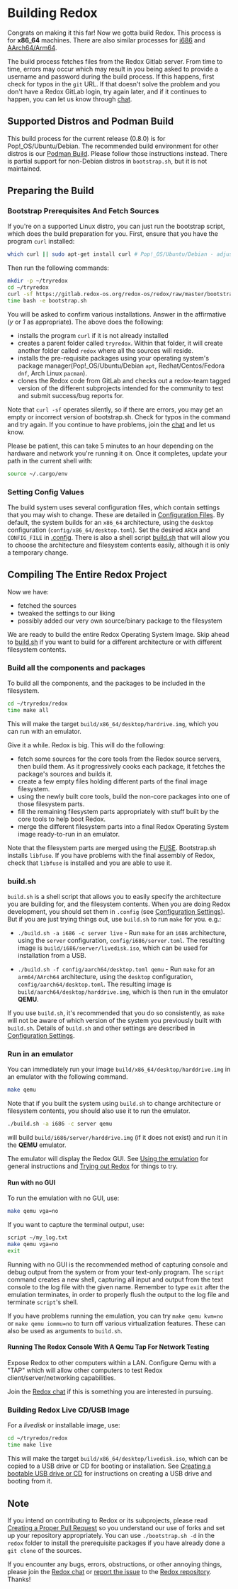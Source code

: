 # Building Redox

Congrats on making it this far! Now we gotta build Redox. This process is for **x86_64** machines. There are also similar processes for [i686](./ch08-03-i686.md) and [AArch64/Arm64](./ch08-04-aarch.md).

The build process fetches files from the Redox Gitlab server. From time to time, errors may occur which may result in you being asked to provide a username and password during the build process. If this happens, first check for typos in the `git` URL. If that doesn't solve the problem and you don't have a Redox GitLab login, try again later, and if it continues to happen, you can let us know through [chat](./ch13-01-chat.md).

## Supported Distros and Podman Build

This build process for the current release (0.8.0) is for Pop!_OS/Ubuntu/Debian. The recommended build environment for other distros is our [Podman Build](./ch02-06-podman-build.md). Please follow those instructions instead. There is partial support for non-Debian distros in `bootstrap.sh`, but it is not maintained.

## Preparing the Build

### Bootstrap Prerequisites And Fetch Sources

If you're on a supported Linux distro, you can just run the bootstrap script, which does the build preparation for you. First, ensure that you have the program `curl` installed:

```sh
which curl || sudo apt-get install curl # Pop!_OS/Ubuntu/Debian - adjust for your system
```

Then run the following commands:
```sh
mkdir -p ~/tryredox
cd ~/tryredox
curl -sf https://gitlab.redox-os.org/redox-os/redox/raw/master/bootstrap.sh -o bootstrap.sh
time bash -e bootstrap.sh
```

You will be asked to confirm various installations. Answer in the affirmative (*y* or *1* as appropriate).
The above does the following:
 - installs the program `curl` if it is not already installed
 - creates a parent folder called `tryredox`. Within that folder, it will create another folder called `redox` where all the sources will reside.
 - installs the pre-requisite packages using your operating system's package manager(Pop!_OS/Ubuntu/Debian `apt`, Redhat/Centos/Fedora `dnf`, Arch Linux `pacman`).
 - clones the Redox code from GitLab and checks out a redox-team tagged version of the different subprojects intended for the community to test and submit success/bug reports for.

Note that `curl -sf` operates silently, so if there are errors, you may get an empty or incorrect version of bootstrap.sh. Check for typos in the command and try again. If you continue to have problems, join the [chat](./ch13-01-chat.md) and let us know.

Please be patient, this can take 5 minutes to an hour depending on the hardware and network you're running it on. Once it completes, update your path in the current shell with:

```sh
source ~/.cargo/env
```

### Setting Config Values

The build system uses several configuration files, which contain settings that you may wish to change. These are detailed in [Configuration Files](./ch02-07-configuration-settings.md). By default, the system builds for an `x86_64` architecture, using the `desktop` configuration (`config/x86_64/desktop.toml`). Set the desired `ARCH` and `CONFIG_FILE` in [.config](./ch02-07-configuration-settings.md#config). There is also a shell script [build.sh](#buildsh) that will allow you to choose the architecture and filesystem contents easily, although it is only a temporary change.

## Compiling The Entire Redox Project

Now we have:
 - fetched the sources
 - tweaked the settings to our liking
 - possibly added our very own source/binary package to the filesystem

We are ready to build the entire Redox Operating System Image. Skip ahead to [build.sh](#buildsh) if you want to build for a different architecture or with different filesystem contents.

### Build all the components and packages

To build all the components, and the packages to be included in the filesystem.

```sh
cd ~/tryredox/redox
time make all
```
This will make the target `build/x86_64/desktop/hardrive.img`, which you can run with an emulator.

Give it a while. Redox is big. This will do the following:
- fetch some sources for the core tools from the Redox source servers, then build them. As it progressively cooks each package, it fetches the package's sources and builds it.
- create a few empty files holding different parts of the final image filesystem.
- using the newly built core tools, build the non-core packages into one of those filesystem parts.
- fill the remaining filesystem parts appropriately with stuff built by the core tools to help boot Redox.
- merge the different filesystem parts into a final Redox Operating System image ready-to-run in an emulator.

Note that the filesystem parts are merged using the [FUSE](https://github.com/libfuse/libfuse). Bootstrap.sh installs `libfuse`. If you have problems with the final assembly of Redox, check that `libfuse` is installed and you are able to use it.

### build.sh

`build.sh` is a shell script that allows you to easily specify the architecture you are building for, and the filesystem contents. When you are doing Redox development, you should set them in `.config` (see [Configuration Settings](./ch02-07-configuration-settings.md)). But if you are just trying things out, use `build.sh` to run `make` for you. e.g.:

- `./build.sh -a i686 -c server live` - Run `make` for an `i686` architecture, using the `server` configuration, `config/i686/server.toml`. The resulting image is `build/i686/server/livedisk.iso`, which can be used for installation from a USB.

- `./build.sh -f config/aarch64/desktop.toml qemu` - Run `make` for an `arm64/AArch64` architecture, using the `desktop` configuration, `config/aarch64/desktop.toml`. The resulting image is `build/aarch64/desktop/harddrive.img`, which is then run in the emulator **QEMU**.

If you use `build.sh`, it's recommended that you do so consistently, as `make` will not be aware of which version of the system you previously built with `build.sh`. Details of `build.sh` and other settings are described in [Configuration Settings](./ch02-07-configuration-settings.md).

### Run in an emulator

You can immediately run your image `build/x86_64/desktop/harddrive.img` in an emulator with the following command.
```sh
make qemu
```

Note that if you built the system using `build.sh` to change architecture or filesystem contents, you should also use it to run the emulator.
```sh
./build.sh -a i686 -c server qemu
```
will build `build/i686/server/harddrive.img` (if it does not exist) and run it in the **QEMU** emulator.

The emulator will display the Redox GUI. See [Using the emulation](./ch02-01-running-vm.md#using-the-emulation) for general instructions and [Trying out Redox](./ch02-04-trying-out-redox.md) for things to try.

#### Run with no GUI

To run the emulation with no GUI, use:

```sh
make qemu vga=no
```

If you want to capture the terminal output, use:

```sh
script ~/my_log.txt
make qemu vga=no
exit
```

Running with no GUI is the recommended method of capturing console and debug output from the system or from your text-only program. The `script` command creates a new shell, capturing all input and output from the text console to the log file with the given name. Remember to type `exit` after the emulation terminates, in order to properly flush the output to the log file and terminate `script`'s shell.

If you have problems running the emulation, you can try `make qemu kvm=no` or `make qemu iommu=no` to turn off various virtualization features. These can also be used as arguments to `build.sh`.

#### Running The Redox Console With A Qemu Tap For Network Testing

Expose Redox to other computers within a LAN. Configure Qemu with a "TAP" which will allow other computers to test Redox client/server/networking capabilities.

Join the [Redox chat](./ch13-01-chat.html) if this is something you are interested in pursuing.

### Building Redox Live CD/USB Image

For a *livedisk* or installable image, use:

```sh
cd ~/tryredox/redox
time make live
```

This will make the target `build/x86_64/desktop/livedisk.iso`, which can be copied to a USB drive or CD for booting or installation. See [Creating a bootable USB drive or CD](./ch02-02-real-hardware.md#creating-a-bootable-usb-drive-or-cd) for instructions on creating a USB drive and booting from it.


## Note

If you intend on contributing to Redox or its subprojects, please read [Creating a Proper Pull Request](./ch12-04-creating-proper-pull-requests.md) so you understand our use of forks and set up your repository appropriately. You can use `./bootstrap.sh -d` in the `redox` folder to install the prerequisite packages if you have already done a `git clone` of the sources.

If you encounter any bugs, errors, obstructions, or other annoying things, please join the [Redox chat](./ch13-01-chat.md) or [report the issue](./ch12-03-creating-proper-bug-reports.md) to the [Redox repository](https://gitlab.redox-os.org/redox-os/redox). Thanks!
